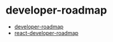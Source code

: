 # developer-roadmap

- [developer-roadmap](https://github.com/kamranahmedse/developer-roadmap)
- [react-developer-roadmap](https://github.com/adam-golab/react-developer-roadmap)
